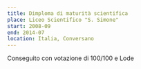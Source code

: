 ```yaml
---
title: Dimploma di maturità scientifica
place: Liceo Scientifico "S. Simone"
start: 2008-09
end: 2014-07
location: Italia, Conversano
---
```


Conseguito con votazione di 100/100 e Lode